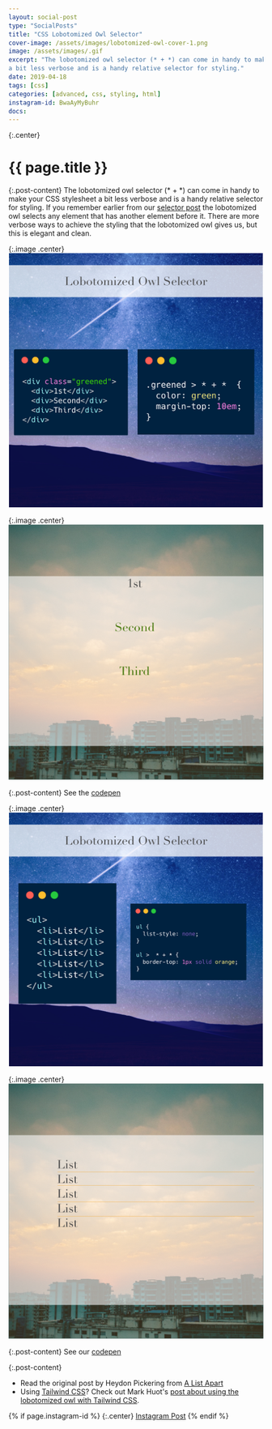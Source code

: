 ```yaml
---
layout: social-post
type: "SocialPosts"
title: "CSS Lobotomized Owl Selector"
cover-image: /assets/images/lobotomized-owl-cover-1.png
image: /assets/images/.gif
excerpt: "The lobotomized owl selector (* + *) can come in handy to make your CSS stylesheet 
a bit less verbose and is a handy relative selector for styling."
date: 2019-04-18
tags: [css]
categories: [advanced, css, styling, html]
instagram-id: BwaAyMyBuhr
docs: 
---
```

{:.center}
# {{ page.title }}

{:.post-content}
The lobotomized owl selector (* + *) can come in handy to make your CSS stylesheet 
a bit less verbose and is a handy relative selector for styling. If you remember 
earlier from our [selector post](/social-posts/css-symbol-selectors/) the lobotomized owl selects any element that has 
another element before it. There are more verbose ways to achieve the styling 
that the lobotomized owl gives us, but this is elegant and clean. 

{:.image .center}
![first-example](/assets/images/lobotomized-owl-cover-1.png)

{:.image .center}
![first-example-result](/assets/images/lobotomized-owl-result-cover-1.png)

{:.post-content}
See the <a href="https://codepen.io/the_dev_diaries/pen/PgRbwG" target="_blank">codepen</a>

{:.image .center}
![second-example](/assets/images/lobotomized-owl-cover-2.png)

{:.image .center}
![second-example-result](/assets/images/lobotomized-owl-example-cover-2.png)

{:.post-content}
See our <a href="https://codepen.io/the_dev_diaries/pen/XQENdo" target="_blank">codepen</a>

{:.post-content}
* Read the original post by Heydon Pickering from <a href="http://alistapart.com/article/axiomatic-css-and-lobotomized-owls/" target="_blank">A List Apart</a>
* Using <a href="https://tailwindcss.com/docs/what-is-tailwind/" target="_blank">Tailwind CSS</a>? 
Check out Mark Huot's <a href="https://www.markhuot.com/2019/01/01/tailwindcss-owl" target="_blank">post
about using the lobotomized owl with Tailwind CSS</a>.

{% if page.instagram-id %}
{:.center}
<a class="insta-link" href="https://www.instagram.com/p/{{page.instagram-id}}" target="_blank">Instagram Post</a>
{% endif %}
